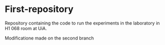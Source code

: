 # First-repository
Repository containing the code to run the experiments in the laboratory in H1 068 room at UiA.

Modificatione made on the second branch
